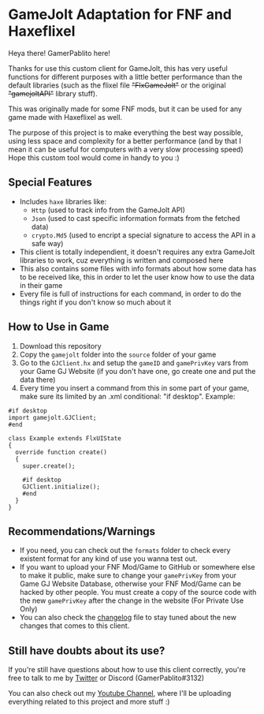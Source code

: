 # GameJolt Adaptation for FNF and Haxeflixel

Heya there! GamerPablito here!

Thanks for use this custom client for GameJolt, this has very useful functions
for different purposes with a little better performance than the default libraries
(such as the flixel file ~~"FlxGameJolt"~~ or the original ~~"gamejoltAPI"~~ library stuff).

This was originally made for some FNF mods, but it can be used for any game made with Haxeflixel as well.

The purpose of this project is to make everything the best way possible,
using less space and complexity for a better performance (and by that I mean
it can be useful for computers with a very slow processing speed)
Hope this custom tool would come in handy to you :)

## Special Features
- Includes `haxe` libraries like:
  - `Http` (used to track info from the GameJolt API)
  - `Json` (used to cast specific information formats from the fetched data)
  - `crypto.Md5` (used to encript a special signature to access the API in a safe way)
- This client is totally independient, it doesn't requires any extra GameJolt libraries to work, cuz everything is written and composed here
- This also contains some files with info formats about how some data has to be received like, this in order to let the user know how to use the data in their game
- Every file is full of instructions for each command, in order to do the things right if you don't know so much about it

## How to Use in Game
1. Download this repository
2. Copy the `gamejolt` folder into the `source` folder of your game
3. Go to the `GJClient.hx` and setup the `gameID` and `gamePrivKey` vars from your Game GJ Website (if you don't have one, go create one and put the data there)
4. Every time you insert a command from this in some part of your game, make sure its limited by an .xml conditional: "if desktop". Example:
  ```
  #if desktop
  import gamejolt.GJClient;
  #end
  
  class Example extends FlxUIState
  {
    override function create()
    {
      super.create();
      
      #if desktop
      GJClient.initialize();
      #end
    }
  }
  ```

## Recommendations/Warnings
- If you need, you can check out the `formats` folder to check every existent format for any kind of use you wanna test out.
- If you want to upload your FNF Mod/Game to GitHub or somewhere else to make it public, make sure to change your `gamePrivKey`
  from your Game GJ Website Database, otherwise your FNF Mod/Game can be hacked by other people.
  You must create a copy of the source code with the new `gamePrivKey` after the change in the website (For Private Use Only)
- You can also check the [changelog](CHANGELOG.md) file to stay tuned about the new changes that comes to this client.

## Still have doubts about its use?
If you're still have questions about how to use this client correctly,
you're free to talk to me by [Twitter](https://twitter.com/GamerPablito1) or Discord (GamerPablito#3132)

You can also check out my [Youtube Channel](https://www.youtube.com/channel/UCpavbRRdISmsF_fpiAuVafg),
where I'll be uploading everything related to this project and more stuff :)
